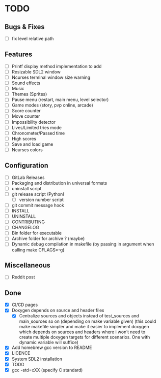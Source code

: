 # TODO

## Bugs & Fixes

- [ ] fix level relative path

## Features

- [ ] Printf display method implementation to add
- [ ] Resizable SDL2 window
- [ ] Ncurses terminal window size warning
- [ ] Sound effects
- [ ] Music
- [ ] Themes (Sprites)
- [ ] Pause menu (restart, main menu, level selector)
- [ ] Game modes (story, pvp online, arcade)
- [ ] Score counter
- [ ] Move counter
- [ ] Impossibility detector
- [ ] Lives/Limited tries mode
- [ ] Chronometer/Passed time
- [ ] High scores
- [ ] Save and load game
- [ ] Ncurses colors

## Configuration

- [ ] GitLab Releases
- [ ] Packaging and distribution in universal formats
- [ ] uninstall script
- [ ] git release script (Python)
    - [ ] version number script
- [ ] git commit message hook
- [ ] INSTALL
- [ ] UNINSTALL
- [ ] CONTRIBUTING
- [ ] CHANGELOG
- [ ] Bin folder for executable
- [ ] Archive folder for archive ? (maybe)
- [ ] Dynamic debug compilation in makefile (by passing in argument when calling make CFLAGS=-g)

## Miscellaneous

- [ ] Reddit post

## Done

- [x] CI/CD pages
- [x] Doxygen depends on source and header files
    - [x] Centralize sources and objects instead of test_sources and main_sources so on (depending on make variable given) (this could make makefile simpler and make it easier to implement doxygen which depends on sources and headers where i won’t need to create multiple doxygen targets for different scenarios. One with dynamic variable will suffice)
- [x] Add homebrew gcc version to README
- [x] LICENCE
- [x] System SDL2 installation
- [x] TODO
- [x] gcc -std=cXX (specify C standard)
